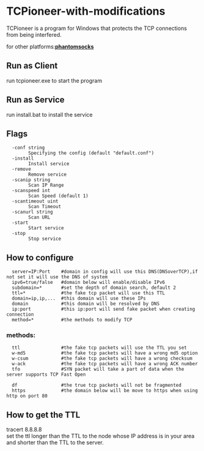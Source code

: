 # TCPioneer-with-modifications
TCPioneer is a program for Windows that protects the TCP connections from being interfered.  
  
for other platforms:**[phantomsocks](https://github.com/Macronut/phantomsocks)**

## Run as Client
run tcpioneer.exe to start the program
## Run as Service
run install.bat to install the service

## Flags
```
  -conf string
        Specifying the config (default "default.conf")
  -install
        Install service
  -remove
        Remove service
  -scanip string
        Scan IP Range
  -scanspeed int
        Scan Speed (default 1)
  -scantimeout uint
        Scan Timeout
  -scanurl string
        Scan URL
  -start
        Start service
  -stop
        Stop service
```

## How to configure
```
  server=IP:Port    #domain in config will use this DNS(DNSoverTCP),if not set it will use the DNS of system
  ipv6=true/false   #domain below will enable/disable IPv6
  subdomain=*       #set the depth of domain search, default 2
  ttl=*             #the fake tcp packet will use this TTL
  domain=ip,ip,...  #this domain will use these IPs
  domain            #this domain will be resolved by DNS
  ip:port           #this ip:port will send fake packet when creating connection
  method=*          #the methods to modify TCP
  ```
### methods:
```
  ttl               #the fake tcp packets will use the TTL you set
  w-md5             #the fake tcp packets will have a wrong md5 option
  w-csum            #the fake tcp packets will have a wrong checksum
  w-ack             #the fake tcp packets will have a wrong ACK number
  tfo               #SYN packet will take a part of data when the server supports TCP Fast Open
  
  df                #the true tcp packets will not be fragmented
  https             #the domain below will be move to https when using http on port 80
```
## How to get the TTL
tracert 8.8.8.8  
set the ttl longer than the TTL to the node whose IP address is in your area and shorter than the TTL to the server.
